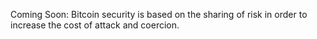 Coming Soon: Bitcoin security is based on the sharing of risk in order to increase the cost of attack and coercion.